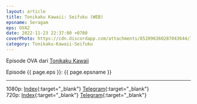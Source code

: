 ```yaml
---
layout: article
title: Tonikaku Kawaii꞉ Seifuku (WEB)
epsname: Seragam
eps: OVA2
date: 2022-11-23 22:37:00 +0700
coverPhoto: https://cdn.discordapp.com/attachments/852096360287043644/1044591848473239643/image.png
category: Tonikaku-Kawaii-Seifuku
---
```


Episode OVA dari [Tonikaku Kawaii](https://a-1.fansub.id/Tonikaku-Kawaii)

Episode {{ page.eps }}: {{ page.epsname }}

---
1080p: [Index](https://proyek.a-1ddl.workers.dev/0:/Musim%20Gugur%202022/%5BWEB%5D/%5BA-1%5D%20Tonikaku%20Kawaii%EA%9E%89%20Seifuku%20%5BWEB%5D%5B1080p%20AAC%5D/%5BA-1%5D%20Tonikaku%20Kawaii%EA%9E%89%20Seifuku%20%5BWEB%5D%5B1080p%20AAC%5D%5BDB910F13%5D.mkv){:target="_blank"} [Telegram](https://t.me/a1fansub/187){:target="_blank"} <br>
720p: [Index](https://proyek.a-1ddl.workers.dev/0:/Musim%20Gugur%202022/%5BWEB%5D/%5BA-1%5D%20Tonikaku%20Kawaii%EA%9E%89%20Seifuku%20%5BWEB%5D%5B720p%20AAC%5D/%5BA-1%5D%20Tonikaku%20Kawaii%EA%9E%89%20Seifuku%20%5BWEB%5D%5B720p%20AAC%5D%5BB1893497%5D.mkv){:target="_blank"} [Telegram](https://t.me/a1fansub/184){:target="_blank"}
